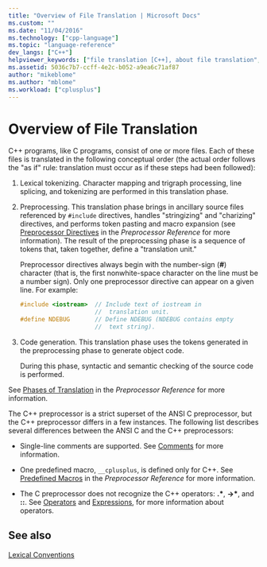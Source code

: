```yaml
---
title: "Overview of File Translation | Microsoft Docs"
ms.custom: ""
ms.date: "11/04/2016"
ms.technology: ["cpp-language"]
ms.topic: "language-reference"
dev_langs: ["C++"]
helpviewer_keywords: ["file translation [C++], about file translation", "translation [C++]", "translation phases", "files [C++], translation", "programs [C++], lexical conventions of", "preprocessing translation phase"]
ms.assetid: 5036c7b7-ccff-4e2c-b052-a9ea6c71af87
author: "mikeblome"
ms.author: "mblome"
ms.workload: ["cplusplus"]
---
```

# Overview of File Translation

C++ programs, like C programs, consist of one or more files. Each of these files is translated in the following conceptual order (the actual order follows the "as if" rule: translation must occur as if these steps had been followed):

1. Lexical tokenizing. Character mapping and trigraph processing, line splicing, and tokenizing are performed in this translation phase.

2. Preprocessing. This translation phase brings in ancillary source files referenced by `#include` directives, handles "stringizing" and "charizing" directives, and performs token pasting and macro expansion (see [Preprocessor Directives](../preprocessor/preprocessor-directives.md) in the *Preprocessor Reference* for more information). The result of the preprocessing phase is a sequence of tokens that, taken together, define a "translation unit."

     Preprocessor directives always begin with the number-sign (**#**) character (that is, the first nonwhite-space character on the line must be a number sign). Only one preprocessor directive can appear on a given line. For example:

    ```cpp
    #include <iostream>  // Include text of iostream in
                         //  translation unit.
    #define NDEBUG       // Define NDEBUG (NDEBUG contains empty
                         //  text string).
    ```

3. Code generation. This translation phase uses the tokens generated in the preprocessing phase to generate object code.

     During this phase, syntactic and semantic checking of the source code is performed.

See [Phases of Translation](../preprocessor/phases-of-translation.md) in the *Preprocessor Reference* for more information.

The C++ preprocessor is a strict superset of the ANSI C preprocessor, but the C++ preprocessor differs in a few instances. The following list describes several differences between the ANSI C and the C++ preprocessors:

- Single-line comments are supported. See [Comments](../cpp/comments-cpp.md) for more information.

- One predefined macro, `__cplusplus`, is defined only for C++. See [Predefined Macros](../preprocessor/predefined-macros.md) in the *Preprocessor Reference* for more information.

- The C preprocessor does not recognize the C++ operators: **.**<strong>\*</strong>, **->**<strong>\*</strong>, and **::**. See [Operators](../cpp/cpp-built-in-operators-precedence-and-associativity.md) and [Expressions](../cpp/expressions-cpp.md), for more information about operators.

## See also

[Lexical Conventions](../cpp/lexical-conventions.md)